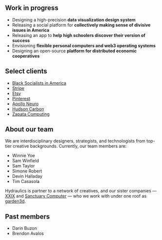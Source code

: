 

## Work in progress

- Designing a high-precision **data visualization design system**
- Releasing a social platform for **collectively making sense of divisive issues in America**
- Releasing an app to **help high schoolers discover their version of success**
- Envisioning **flexible personal computers and web3 operating systems**
- Designing an open-source **platform for distributed economic cooperatives**

## Select clients
- [Black Socialists in America](https://blacksocialists.us/)
- [Stripe](https://stripe.com/)
- [Etsy](https://www.etsy.com/)
- [Pinterest](https://www.pinterest.com/)
- [Apollo Neuro](https://apolloneuro.com/)
- [Hudson Carbon](https://www.hudsoncarbon.com/)
- [Zapata Computing](https://www.orquestra.io/)


## About our team
We are interdisciplinary designers, strategists, and technologists from top-tier creative backgrounds. Currently, our team members are:

- Winnie Yoe
- Sam Winfield
- Sam Taylor
- Simone Robert
- Devin Halladay
- Tim Casasola

Hydraulics is partner to a network of creatives, and our sister companies — [XXIX](https://www.xxix.co) and [Sanctuary Computer](https://www.sanctuary.computer) — who we work with under one roof as [garden3d](https://www.garden3d.net/).

## Past members
- Darin Buzon
- Brendon Avalos